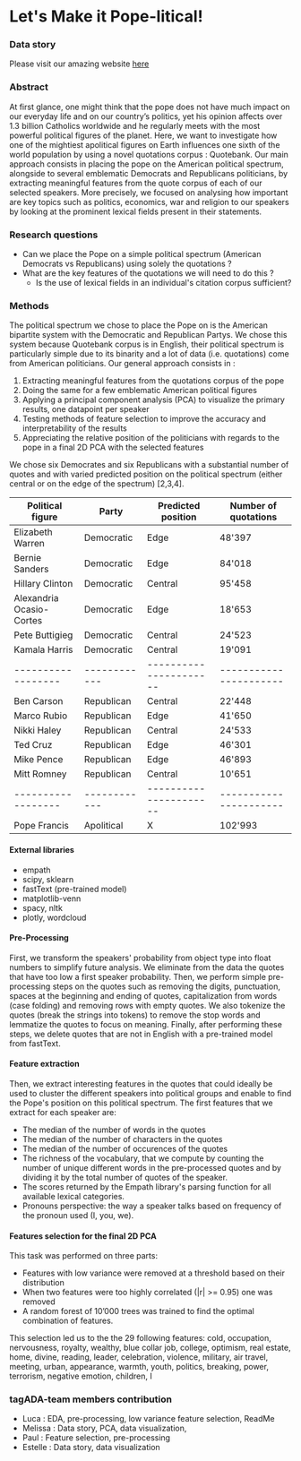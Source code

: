 # Let's Make it Pope-litical!

### Data story

Please visit our amazing website [here](https://melissaepfl.github.io/Popelitical/)

### Abstract

At first glance, one might think that the pope does not have much impact on our everyday life and on our country’s politics, yet his opinion affects over 1.3 billion Catholics worldwide and he regularly meets with the most powerful political figures of the planet. Here, we want to investigate how one of the mightiest apolitical figures on Earth influences one sixth of the world population by using a novel quotations corpus : Quotebank. Our main approach consists in placing the pope on the American political spectrum, alongside to several emblematic Democrats and Republicans politicians, by extracting meaningful features from the quote corpus of each of our selected speakers. More precisely, we focused on analysing how important are key topics such as politics, economics, war and religion to our speakers by looking at the prominent lexical fields present in their statements.

### Research questions

* Can we place the Pope on a simple political spectrum (American Democrats vs Republicans) using solely the quotations ?
* What are the key features of the quotations we will need to do this ?
  * Is the use of lexical fields in an individual's citation corpus sufficient?

### Methods

The political spectrum we chose to place the Pope on is the American bipartite system with the Democratic and Republican Partys. We chose this system because Quotebank corpus is in English, their political spectrum is particularly simple due to its binarity and a lot of data (i.e. quotations) come from American politicians. Our general approach consists in :
1. Extracting meaningful features from the quotations corpus of the pope
2. Doing the same for a few emblematic American political figures 
3. Applying a principal component analysis (PCA) to visualize the primary results, one datapoint per speaker
4. Testing methods of feature selection to improve the accuracy and interpretability of the results
5. Appreciating the relative position of the politicians with regards to the pope in a final 2D PCA with the selected features

We chose six Democrates and six Republicans with a substantial number of quotes and with varied predicted position on the political spectrum (either central or on the edge of the spectrum) [2,3,4].

| Political figure | Party      | Predicted position   | Number of quotations |
|------------------|------------|----------------------|----------------------|
| Elizabeth Warren | Democratic | Edge     | 48'397               |
| Bernie Sanders   | Democratic | Edge     | 84'018               |
| Hillary Clinton  | Democratic | Central   | 95'458               |
| Alexandria Ocasio-Cortes | Democratic | Edge | 18'653 |
| Pete Buttigieg | Democratic | Central | 24'523|
| Kamala Harris | Democratic | Central | 19'091|
|------------------|------------|----------------------|----------------------|
| Ben Carson | Republican | Central | 22'448 |
| Marco Rubio| Republican | Edge | 41'650 |
| Nikki Haley| Republican | Central | 24'533 |
| Ted Cruz         | Republican| Edge    | 46'301               |
| Mike Pence       | Republican| Edge     | 46'893               |
| Mitt Romney      | Republican| Central| 10'651               |
|------------------|------------|----------------------|----------------------|
|Pope Francis     | Apolitical | X | 102'993              |

#### External libraries
* empath
* scipy, sklearn
* fastText (pre-trained model)
* matplotlib-venn
* spacy, nltk
* plotly, wordcloud

#### Pre-Processing
First, we transform the speakers' probability from object type into float numbers to simplify future analysis. We eliminate from the data the quotes that have too low a first speaker probability. Then, we perform simple pre-processing steps on the quotes such as removing the digits, punctuation, spaces at the beginning and ending of quotes, capitalization from words (case folding) and removing rows with empty quotes. We also tokenize the quotes (break the strings into tokens) to remove the stop words and lemmatize the quotes to focus on meaning. Finally, after performing these steps, we delete quotes that are not in English with a pre-trained model from fastText.

#### Feature extraction
Then, we extract interesting features in the quotes that could ideally be used to cluster the different speakers into political groups and enable to find the Pope's position on this political spectrum. The first features that we extract for each speaker are:
* The median of the number of words in the quotes
* The median of the number of characters in the quotes
* The median of the number of occurences of the quotes
* The richness of the vocabulary, that we compute by counting the number of unique different words in the pre-processed quotes and by dividing it by the total number of quotes of the speaker.
* The scores returned by the Empath library's parsing function for all available lexical categories.
* Pronouns perspective: the way a speaker talks based on frequency of the pronoun used (I, you, we).

#### Features selection for the final 2D PCA 

This task was performed on three parts:

* Features with low variance were removed at a threshold based on their distribution 
* When two features were too highly correlated (|r| >= 0.95) one was removed
* A random forest of 10’000 trees was trained to find the optimal combination of features.

This selection led us to the the 29 following features:
cold, occupation, nervousness, royalty, wealthy, blue collar job, college, optimism, real estate, home, divine, reading, leader, celebration, violence, military, air travel, meeting, urban, appearance, warmth, youth, politics, breaking, power, terrorism, negative emotion, children, I

### tagADA-team members contribution
* Luca : EDA, pre-processing, low variance feature selection, ReadMe
* Melissa : Data story, PCA, data visualization, 
* Paul : Feature selection, pre-processing 
* Estelle : Data story, data visualization





